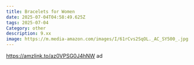 ```yaml
---
title: Bracelets for Women
date: 2025-07-04T04:58:49.625Z
tags: 2025-07-04
Category: other
description: 9.xx
image: https://m.media-amazon.com/images/I/61rCvs2SqOL._AC_SY500_.jpg
---
```

https://amzlink.to/az0VPSG0J4hNW ad